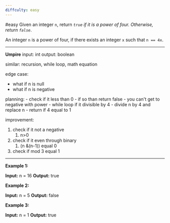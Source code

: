 ```yaml
---
diffculty: easy
---
```

#easy 
Given an integer `n`, return _`true` if it is a power of four. Otherwise, return `false`_.

An integer `n` is a power of four, if there exists an integer `x` such that `n == 4x`.
****
**Umpire**
input: int 
output: boolean

similar: recursion, while loop, math equation

edge case: 
- what if n is null
- what if n is negative


planning:
	- check if it less than 0
		- if so than return false 
			- you can't get to negative with power
	- while loop if it divisible by 4
		- divide n by 4 and replace n
	- return if 4 equal to 1

improvement:
1. check if it not a negative
	1. n>0
2. check if it even through binary
	1. (n &(n-1)) equal 0
3. check if mod 3 equal 1
****
**Example 1:**

**Input:** n = 16
**Output:** true

**Example 2:**

**Input:** n = 5
**Output:** false

**Example 3:**

**Input:** n = 1
**Output:** true